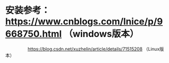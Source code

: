 # 安装参考：https://www.cnblogs.com/lnice/p/9668750.html  （windows版本）

　　　　　https://blog.csdn.net/xuzhelin/article/details/71515208 （Linux版本）
